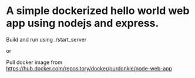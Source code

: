 # A simple dockerized hello world web app using nodejs and express.

Build and run using ./start_server

or 

Pull docker image from https://hub.docker.com/repository/docker/purdonkle/node-web-app
